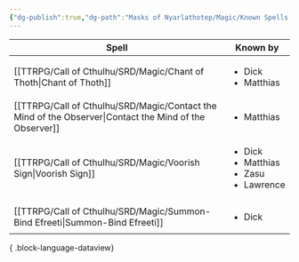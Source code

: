 ```yaml
---
{"dg-publish":true,"dg-path":"Masks of Nyarlathotep/Magic/Known Spells.md","permalink":"/masks-of-nyarlathotep/magic/known-spells/","pinned":true,"tags":["TTRPG/Games/MoN"]}
---
```


| Spell                                                                                                     | Known by                                                              |
| --------------------------------------------------------------------------------------------------------- | --------------------------------------------------------------------- |
| [[TTRPG/Call of Cthulhu/SRD/Magic/Chant of Thoth\|Chant of Thoth]]                                     | <ul><li>Dick</li><li>Matthias</li></ul>                               |
| [[TTRPG/Call of Cthulhu/SRD/Magic/Contact the Mind of the Observer\|Contact the Mind of the Observer]] | <ul><li>Matthias</li></ul>                                            |
| [[TTRPG/Call of Cthulhu/SRD/Magic/Voorish Sign\|Voorish Sign]]                                         | <ul><li>Dick</li><li>Matthias</li><li>Zasu</li><li>Lawrence</li></ul> |
| [[TTRPG/Call of Cthulhu/SRD/Magic/Summon-Bind Efreeti\|Summon-Bind Efreeti]]                           | <ul><li>Dick</li></ul>                                                |

{ .block-language-dataview}
